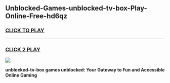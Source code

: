 
## Unblocked-Games-unblocked-tv-box-Play-Online-Free-hd6qz
<h3>
<a href="https://premium76.site?title=unblocked-tv-box&ref=26A">CLICK TO PLAY</a></h3>
<hr>

<h3>
<a href="https://premium76.site?title=unblocked-tv-box&ref=26A">CLICK 2 PLAY</a>
  
</h3>

<a href="https://premium76.site?title=unblocked-tv-box&ref=26A"><img src="https://clearcache.store/games.png"></a>


**unblocked-tv-box games unblocked: Your Gateway to Fun and Accessible Online Gaming**
